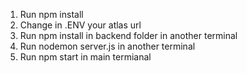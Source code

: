 1. Run npm install
2. Change in  .ENV your atlas url
3. Run npm install in backend folder in another terminal
4. Run nodemon server.js in another terminal
5. Run npm start in main termianal
